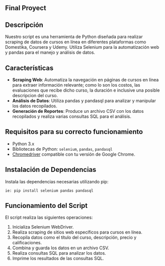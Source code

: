## Final Proyect

## Descripción
Nuestro script es una herramienta de Python diseñada para realizar scraping de datos de cursos en línea en diferentes plataformas como Domestika, Coursera y Udemy. Utiliza Selenium para la automatización web y pandas para el manejo y análisis de datos.

## Características
- **Scraping Web**: Automatiza la navegación en páginas de cursos en línea para extraer información relevante; como lo son los costos, las evaluaciones que recibe dicho curso, la duración e inclusive una posible descripcion del curso. 
- **Análisis de Datos**: Utiliza pandas y pandasql para analizar y manipular los datos recopilados.
- **Generación de Reportes**: Produce un archivo CSV con los datos recopilados y realiza varias consultas SQL para el análisis. 

## Requisitos para su correcto funcionamiento
- Python 3.x
- Bibliotecas de Python: `selenium`, `pandas`, `pandasql`
- [Chromedriver](https://sites.google.com/a/chromium.org/chromedriver/downloads) compatible con tu versión de Google Chrome.

## Instalación de Dependencias
Instala las dependencias necesarias utilizando pip:
```
ie: pip install selenium pandas pandasql
```

## Funcionamiento del Script
El script realiza las siguientes operaciones:
1. Inicializa Selenium WebDriver.
2. Realiza scraping de sitios web específicos para cursos en línea.
3. Recopila datos como el título del curso, descripción, precio y calificaciones.
4. Combina y guarda los datos en un archivo CSV.
5. Realiza consultas SQL para analizar los datos.
6. Imprime los resultados de las consultas SQL.
